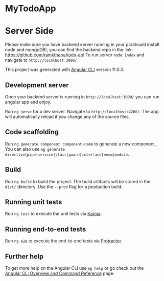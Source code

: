 # MyTodoApp

# Server Side

Please make sure you have backend server running in your pc(should install node and mongoDB), you can find the backend repo in the link:
https://github.com/ramkthapa/todo-api
To run server `node index` and navigate to `http://localhost:3000/`

This project was generated with [Angular CLI](https://github.com/angular/angular-cli) version 11.0.3.

## Development server
Once your backend server is running in `http://localhost:3000/` you can run angular app and enjoy.

Run `ng serve` for a dev server. Navigate to `http://localhost:4200/`. The app will automatically reload if you change any of the source files.

## Code scaffolding

Run `ng generate component component-name` to generate a new component. You can also use `ng generate directive|pipe|service|class|guard|interface|enum|module`.

## Build

Run `ng build` to build the project. The build artifacts will be stored in the `dist/` directory. Use the `--prod` flag for a production build.

## Running unit tests

Run `ng test` to execute the unit tests via [Karma](https://karma-runner.github.io).

## Running end-to-end tests

Run `ng e2e` to execute the end-to-end tests via [Protractor](http://www.protractortest.org/).

## Further help

To get more help on the Angular CLI use `ng help` or go check out the [Angular CLI Overview and Command Reference](https://angular.io/cli) page.
